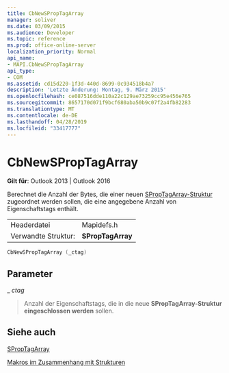 ```yaml
---
title: CbNewSPropTagArray
manager: soliver
ms.date: 03/09/2015
ms.audience: Developer
ms.topic: reference
ms.prod: office-online-server
localization_priority: Normal
api_name:
- MAPI.CbNewSPropTagArray
api_type:
- COM
ms.assetid: cd15d220-1f3d-440d-8699-0c934518b4a7
description: 'Letzte Änderung: Montag, 9. März 2015'
ms.openlocfilehash: ce087516dde110a22c129ae73259cc95e456e765
ms.sourcegitcommit: 8657170d071f9bcf680aba50b9c07f2a4fb82283
ms.translationtype: MT
ms.contentlocale: de-DE
ms.lasthandoff: 04/28/2019
ms.locfileid: "33417777"
---
```

# <a name="cbnewsproptagarray"></a>CbNewSPropTagArray

  
  
**Gilt für**: Outlook 2013 | Outlook 2016 
  
Berechnet die Anzahl der Bytes, die einer neuen [SPropTagArray-Struktur](sproptagarray.md) zugeordnet werden sollen, die eine angegebene Anzahl von Eigenschaftstags enthält. 
  
|||
|:-----|:-----|
|Headerdatei  <br/> |Mapidefs.h  <br/> |
|Verwandte Struktur:  <br/> |**SPropTagArray** <br/> |
   
```cpp
CbNewSPropTagArray (_ctag)
```

## <a name="parameters"></a>Parameter

 _ _ctag_
  
> Anzahl der Eigenschaftstags, die in die neue **SPropTagArray-Struktur eingeschlossen werden** sollen. 
    
## <a name="see-also"></a>Siehe auch



[SPropTagArray](sproptagarray.md)


[Makros im Zusammenhang mit Strukturen](macros-related-to-structures.md)


